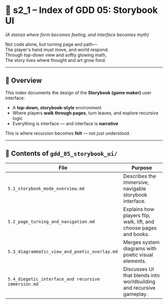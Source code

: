 <!-- Save to: shagi_archives/gdd/gdd_05_storybook_ui/s2_1_index_of_gdd_05_storybook_ui.md -->

# 📘 s2_1 – Index of GDD 05: Storybook UI

*(A stanza where form becomes feeling, and interface becomes myth)*

Not code alone, but turning page and path—  
The player's hand must move, and world respond.  
Through top-down view and softly glowing math,  
The story lives where thought and art grow fond.  

---

## 🧭 Overview

This index documents the design of the **Storybook (game maker)** user interface:

- A **top-down, storybook-style** environment  
- Where players **walk through pages**, turn leaves, and explore recursive logic
- Everything is interface — and interface is **narrative**

This is where recursion becomes **felt** — not just understood.

---

## 📂 Contents of `gdd_05_storybook_ui/`

| File | Purpose |
|------|---------|
| `5.1_storybook_mode_overview.md` | Describes the immersive, navigable storybook interface. |
| `5.2_page_turning_and_navigation.md` | Explains how players flip, walk, lift, and choose pages and books. |
| `5.3_diagrammatic_view_and_poetic_overlay.md` | Merges system diagrams with poetic visual elements. |
| `5.4_diegetic_interface_and recursive immersion.md` | Discusses UI that blends into worldbuilding and recursive gameplay. |
